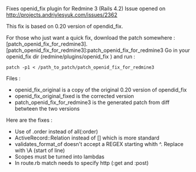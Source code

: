 Fixes openid_fix plugin for Redmine 3 (Rails 4.2)
Issue opened on http://projects.andriylesyuk.com/issues/2362

This fix is based on 0.20 version of opendid_fix.


For those who just want a quick fix, download the patch somewhere : [patch_openid_fix_for_redmine3].
[patch_openid_fix_for_redmine3]:patch_openid_fix_for_redmine3
Go in your openid_fix dir (redmine/plugins/openid_fix ) and run :

```shell
patch -p1 < /path_to_patch/patch_openid_fix_for_redmine3
```

Files :
- openid_fix_original is a copy of the original 0.20 version of opendid_fix
- openid_fix_original_fixed is the corrected version
- patch_openid_fix_for_redmine3 is the generated patch from diff betwteen the two versions

Here are the fixes :
- Use of .order instead of all(:order)
- ActiveRecord::Relation instead of [] which is more standard
- validates_format_of doesn't accept a REGEX starting whith ^. Replace with \A (start of line)
- Scopes must be turned into lambdas
- In route.rb match needs to specify http (:get and :post)
